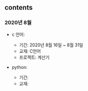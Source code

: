## contents
### 2020년 8월
- c 언어:
    + 기간: 2020년 8월 16일 ~ 8월 31일
    + 교재: C언어
    + 프로젝트: 계산기
    
- python:
    + 기간:
    + 교재:
